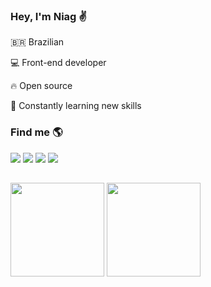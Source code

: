 ### Hey, I'm Niag :v:

:brazil: Brazilian

:computer: Front-end developer 

:fire: Open source

:rocket: Constantly learning new skills

### Find me :earth_americas:

<div> 
  <a href="https://www.linkedin.com/in/niagalves/" title="Linkedin" style="text-decoration: none;">
    <img src="https://img.shields.io/badge/-LinkedIn-%230077B5?style=for-the-badge&logo=linkedin&logoColor=white" target="_blank">
  </a> 
  <a href="https://twitter.com/niagalves/" title="Twitter" style="text-decoration: none;">
    <img src="https://img.shields.io/badge/-Twitter-%230077B5?style=for-the-badge&logo=twitter&logoColor=white" target="_blank">
  </a> 
  <a href="https://www.facebook.com/niagalves/" title="Facebook" style="text-decoration: none;">
    <img src="https://img.shields.io/badge/-Facebook-%230077B5?style=for-the-badge&logo=facebook&logoColor=white" target="_blank">
  </a> 
  <a href="https://www.instagram.com/niagalves/" title="Instagram" style="text-decoration: none;">
    <img src="https://img.shields.io/badge/-Instagram-%23E4405F?style=for-the-badge&logo=instagram&logoColor=white" target="_blank">
  </a>
</div>

##

<div>
  <a href="https://github.com/niagalves" style="text-decoration: none;" />
  <img height="150em" src="https://github-readme-stats.vercel.app/api?username=niagalves&show_icons=true&theme=chartreuse-dark&include_all_commits=true&count_private=true" />
  <img height="150em" src="https://github-readme-stats.vercel.app/api/top-langs/?username=niagalves&layout=compact&langs_count=7&theme=chartreuse-dark&hide=html,css" />
</div>
